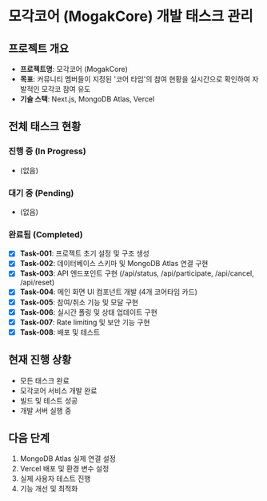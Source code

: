 # 모각코어 (MogakCore) 개발 태스크 관리

## 프로젝트 개요
- **프로젝트명**: 모각코어 (MogakCore)
- **목표**: 커뮤니티 멤버들이 지정된 '코어 타임'의 참여 현황을 실시간으로 확인하여 자발적인 모각코 참여 유도
- **기술 스택**: Next.js, MongoDB Atlas, Vercel

## 전체 태스크 현황

### 진행 중 (In Progress)
- (없음)

### 대기 중 (Pending)
- (없음)

### 완료됨 (Completed)
- [x] **Task-001**: 프로젝트 초기 설정 및 구조 생성
- [x] **Task-002**: 데이터베이스 스키마 및 MongoDB Atlas 연결 구현
- [x] **Task-003**: API 엔드포인트 구현 (/api/status, /api/participate, /api/cancel, /api/reset)
- [x] **Task-004**: 메인 화면 UI 컴포넌트 개발 (4개 코어타임 카드)
- [x] **Task-005**: 참여/취소 기능 및 모달 구현
- [x] **Task-006**: 실시간 폴링 및 상태 업데이트 구현
- [x] **Task-007**: Rate limiting 및 보안 기능 구현
- [x] **Task-008**: 배포 및 테스트

## 현재 진행 상황
- 모든 태스크 완료
- 모각코어 서비스 개발 완료
- 빌드 및 테스트 성공
- 개발 서버 실행 중

## 다음 단계
1. MongoDB Atlas 실제 연결 설정
2. Vercel 배포 및 환경 변수 설정
3. 실제 사용자 테스트 진행
4. 기능 개선 및 최적화